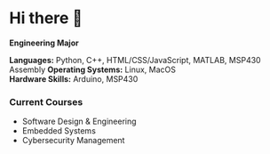 # Hi there 👋
**Engineering Major**

**Languages:** Python, C++, HTML/CSS/JavaScript, MATLAB, MSP430 Assembly
**Operating Systems:** Linux, MacOS  
**Hardware Skills:** Arduino, MSP430  

### Current Courses
- Software Design & Engineering  
- Embedded Systems  
- Cybersecurity Management  
